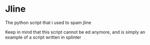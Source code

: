 # Jline
The python script that i used to spam jline

Keep in mind that this script cannot be 
ed anymore, and is simply an example of a script written in splinter
